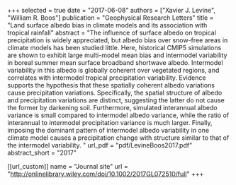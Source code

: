 +++
selected = true
date = "2017-06-08"
authors = ["Xavier J. Levine", "William R. Boos"]
publication = "Geophysical Research Letters"
title = "Land surface albedo bias in climate models and its association with tropical rainfall"
abstract = "The influence of surface albedo on tropical precipitation is widely appreciated, but albedo bias over snow-free areas in climate models has been studied little. Here, historical CMIP5 simulations are shown to exhibit large multi-model mean bias and intermodel variability in boreal summer mean surface broadband shortwave albedo. Intermodel variability in this albedo is globally coherent over vegetated regions, and correlates with intermodel tropical precipitation variability. Evidence supports the hypothesis that these spatially coherent albedo variations cause precipitation variations. Specifically, the spatial structure of albedo and precipitation variations are distinct, suggesting the latter do not cause the former by darkening soil.  Furthermore,  simulated interannual albedo variance is small compared to intermodel albedo variance, while the ratio of interannual to intermodel precipitation variance is much larger. Finally, imposing the dominant pattern of intermodel albedo variability in one climate model causes a precipitation change with structure similar to that of the intermodel variability. "
url_pdf = "pdf/LevineBoos2017.pdf"
abstract_short =  "2017"

[[url_custom]]
    name = "Journal site"
    url = "http://onlinelibrary.wiley.com/doi/10.1002/2017GL072510/full"
+++

